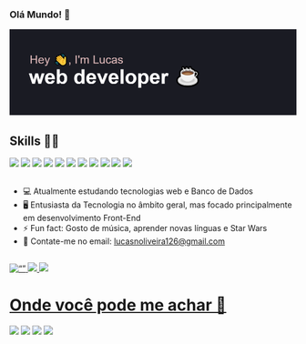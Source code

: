 ### Olá Mundo! 🦉 

[![MasterHead](https://github.com/LucasNoliveira/lucasNoliveira/blob/main/header1.png)](https://github.com/LucasNoliveira/lucasNoliveira)

## Skills 👨‍💻

<div>
  <img height="30em" src="https://img.shields.io/badge/HTML5-E34F26?style=for-the-badge&logo=html5&logoColor=white" />
  <img height="30em" src="https://img.shields.io/badge/CSS3-1572B6?style=for-the-badge&logo=css3&logoColor=white" />
  <img height="30em" src="https://img.shields.io/badge/Sass-CC6699?style=for-the-badge&logo=sass&logoColor=white" />
  <img height="30em" src="https://img.shields.io/badge/less-2B4C80?style=for-the-badge&logo=less&logoColor=white" />
  <img height="30em" src="https://img.shields.io/badge/bootstrap-%238511FA.svg?style=for-the-badge&logo=bootstrap&logoColor=white" />
  <img height="30em" src="https://img.shields.io/badge/tailwindcss-%2338B2AC.svg?style=for-the-badge&logo=tailwind-css&logoColor=white" />
  <img height="30em" src="https://img.shields.io/badge/JavaScript-F7DF1E?style=for-the-badge&logo=javascript&logoColor=black" />
 <!-- <img height="30em" src="https://img.shields.io/badge/Node.js-43853D?style=for-the-badge&logo=node.js&logoColor=white" />
  <img height="30em" src="https://img.shields.io/badge/Express.js-404D59?style=for-the-badge" />
  <img height="30em" src="https://img.shields.io/badge/TypeScript-007ACC?style=for-the-badge&logo=typescript&logoColor=white" />
  <img height="30em" src="https://img.shields.io/badge/React-20232A?style=for-the-badge&logo=react&logoColor=61DAFB" />   !-->
  <img height="30em" src="https://img.shields.io/badge/MySQL-00000F?style=for-the-badge&logo=mysql&logoColor=white" />
  <img height="30em" src="https://img.shields.io/badge/PHP-777BB4?style=for-the-badge&logo=php&logoColor=white" />
  <img height="30em" src="https://img.shields.io/badge/figma-%23F24E1E.svg?style=for-the-badge&logo=figma&logoColor=white" />
  <img height="30em" src="https://img.shields.io/badge/Linux-FCC624?style=for-the-badge&logo=linux&logoColor=black" />
 <!-- <img height="30em" src="https://img.shields.io/badge/docker-%230db7ed.svg?style=for-the-badge&logo=docker&logoColor=white" />
 <img height="30em" src="https://img.shields.io/badge/MariaDB-003545?style=for-the-badge&logo=mariadb&logoColor=white" />
 <img height="30em" src="https://img.shields.io/badge/MongoDB-%234ea94b.svg?style=for-the-badge&logo=mongodb&logoColor=white"
 <img height="30em" src="https://img.shields.io/badge/strapi-%232E7EEA.svg?style=for-the-badge&logo=strapi&logoColor=white"
 <img height="30em" src="https://img.shields.io/badge/postgres-%23316192.svg?style=for-the-badge&logo=postgresql&logoColor=white"  !-->
  
  
</div>


  ##

- 💻 Atualmente estudando tecnologias web e Banco de Dados
- 🖥 Entusiasta da Tecnologia no âmbito geral, mas focado principalmente em desenvolvimento Front-End
- ⚡ Fun fact: Gosto de música, aprender novas línguas e Star Wars
- 📱 Contate-me no email: lucasnoliveira126@gmail.com



##
<div>
  <a href="https://github.com/LucasNoliveira">
  <img src="http://github-readme-streak-stats.herokuapp.com?user=LucasNoliveira&theme=radical&date_format=M%20j%5B%2C%20Y%5D&mode=weekly" alt= “” width="683em" height="value">
  <img height="180em" src="https://github-readme-stats.vercel.app/api?username=LucasNoliveira&count_icons=true_private=true&theme=radical"/>
  <img height="180em" src= "https://github-readme-stats.vercel.app/api/top-langs/?username=LucasNoliveira&theme=radical"/>

</div>
  <h1 height="40px"> Onde você pode me achar 📩 </h1>  
 <a href = "https://wa.me/5511972571089"><img src="https://img.shields.io/badge/WhatsApp-25D366?style=for-the-badge&logo=whatsapp&logoColor=white" target="_blank"></a>
 <a href="https://discordapp.com/users/596201368134615099"> <img src="https://img.shields.io/badge/Discord-%235865F2.svg?style=for-the-badge&logo=discord&logoColor=white" /></a>
 <a href = "mailto:lucasnoliveiraprof126@gmail.com"><img src="https://img.shields.io/badge/-Gmail-%23333?style=for-the-badge&logo=gmail&logoColor=white" target="_blank"></a>
  <a href="https://www.linkedin.com/in/lucasnevesoliveira/" target="_blank"><img src="https://img.shields.io/badge/-LinkedIn-%230077B5?style=for-the-badge&logo=linkedin&logoColor=white" target="_blank"></a> 
  

